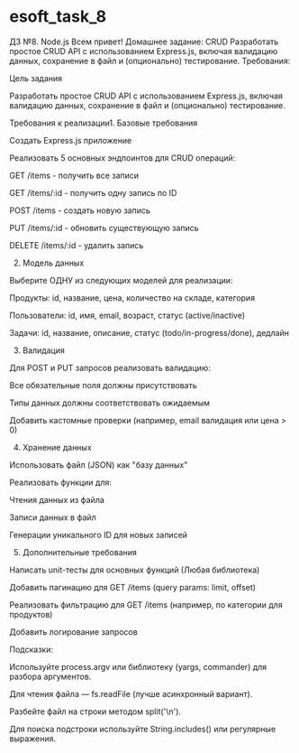 # esoft_task_8
ДЗ №8. Node.js  Всем привет!   Домашнее задание: CRUD  Разработать простое CRUD API с использованием Express.js, включая валидацию данных, сохранение в файл и (опционально) тестирование.
Требования:

Цель задания

Разработать простое CRUD API с использованием Express.js, включая валидацию данных, сохранение в файл и (опционально) тестирование.

Требования к реализации1. Базовые требования

Создать Express.js приложение

Реализовать 5 основных эндпоинтов для CRUD операций:

GET /items - получить все записи

GET /items/:id - получить одну запись по ID

POST /items - создать новую запись

PUT /items/:id - обновить существующую запись

DELETE /items/:id - удалить запись

2. Модель данных

Выберите ОДНУ из следующих моделей для реализации:

Продукты: id, название, цена, количество на складе, категория

Пользователи: id, имя, email, возраст, статус (active/inactive)

Задачи: id, название, описание, статус (todo/in-progress/done), дедлайн

3. Валидация

Для POST и PUT запросов реализовать валидацию:

Все обязательные поля должны присутствовать

Типы данных должны соответствовать ожидаемым

Добавить кастомные проверки (например, email валидация или цена > 0)

4. Хранение данных

Использовать файл (JSON) как "базу данных"

Реализовать функции для:

Чтения данных из файла

Записи данных в файл

Генерации уникального ID для новых записей

5. Дополнительные требования

Написать unit-тесты для основных функций (Любая библиотека)

Добавить пагинацию для GET /items (query params: limit, offset)

Реализовать фильтрацию для GET /items (например, по категории для продуктов)

Добавить логирование запросов

Подсказки:

Используйте process.argv или библиотеку (yargs, commander) для разбора аргументов.

Для чтения файла — fs.readFile (лучше асинхронный вариант).

Разбейте файл на строки методом split('\n').

Для поиска подстроки используйте String.includes() или регулярные выражения.
